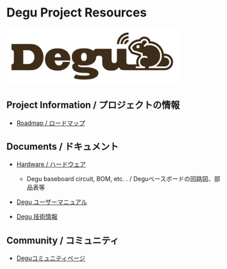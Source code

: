 # Degu Project Resources
<a href="https://open-degu.com"><img src="images/degu_logo.png" alt="Degu logo" width="400"></a>


## Project Information / プロジェクトの情報

- [Roadmap / ロードマップ](https://github.com/orgs/open-degu/projects/1)

## Documents / ドキュメント

- [Hardware / ハードウェア](https://github.com/open-degu/hardware)

    - Degu baseboard circuit, BOM, etc. . / Deguベースボードの回路図、部品表等

- [Degu ユーザーマニュアル](/user_manual)
- [Degu 技術情報](/technical_specifications)

## Community / コミュニティ

- [Deguコミュニティページ](https://github.com/open-degu/USER_COMMUNITY)
